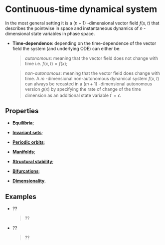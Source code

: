 # Continuous-time dynamical system

In the most general setting it is a $(n+1)$ -dimensional vector field $f(x,t)$ that describes the pointwise in space and instantaneous dynamics of $n$ -dimensional state variables in phase space.

* __Time-dependence__: depending on the time-dependence of the vector field the system (and underlying ODE) can either be:
  > _autonomous_: meaning that the vector field does not change with time i.e. $f(x,t)=f(x)$;

  > _non-autonomous_: meaning that the vector field does change with time. A $m$ -dimensional non-autonomous dynamical system $f(x,t)$ can always be recasted in a $(m+1)$ -dimensional autonomous version $g(x)$ by specifying the rate of change of the time dimension as an additional state variable $t^{'}=\epsilon$.

## Properties

* [__Equilibria__](Equilibrium.md);

* [__Invariant sets__](InvariantSet.md);

* [__Periodic orbits__](PeriodicOrbit.md);

* [__Manifolds__](Manifold.md);

* [__Structural stability__](StructuralStability.md);

* [__Bifurcations__](Bifurcation.md);

* [__Dimensionality__](HighDimensionalSystem.md).

## Examples
* ??
  > ??

* ??
  > ??
